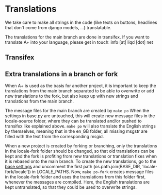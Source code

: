 # Translations

We take care to make all strings in the code (like texts on buttons, headlines that don't come from django models, ...) translatable.

The translations for the main branch are done in transifex. If you want to translate A+ into your language, please get in touch: info [at] liqd [dot] net

## Transifex

## Extra translations in a branch or fork
When A+ is used as the basis for another project, it is important to keep
the translations from the main branch separated to be able to overwrite or
add new translations to the fork, but also keep up with new strings and
translations from the main branch.

The message files for the main branch are created by
`make po`
When the settings in base.py are untouched, this will create new message
files in the locale-source folder, where they can be translated and/or
pushed to transifex like explained above.
`make po` will also translate the English strings by themselves, meaning
that in the en_GB folder, all missing msgstr are filled with the text from
the corresponding msgid.

When a new project is created by forking or branching, only the
translations in the locale-fork folder should be changed, so that old
translations can be kept and the fork is profiting from new translations
or translation fixes when it is rebased onto the main branch.
To create the new translations, go to the
[base settings](https://github.com/liqd/adhocracy-plus/blob/master/adhocracy-plus/config/settings/base.py)
and uncomment the first path
(os.path.join(BASE_DIR, 'locale-fork/locale')) in LOCALE_PATHS.
Now, `make po-fork` creates message files in the locale-fork folder and
uses the translations from this folder first, whenever the messages are
compiled.
Here, the English translations are kept untranslated, so that they could
be used to overwrite strings.
